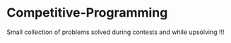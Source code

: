 # Competitive-Programming
Small collection of problems solved during contests and while upsolving !!!
